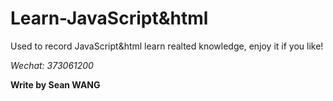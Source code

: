 # Learn-JavaScript&html

Used to record JavaScript&html learn realted knowledge, enjoy it if you like!

*Wechat: 373061200*

**Write by Sean WANG**
